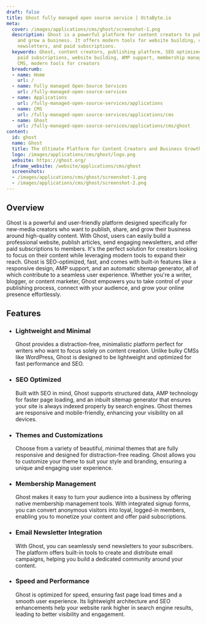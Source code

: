 ```yaml
---
draft: false
title: Ghost fully managed open source service | OctaByte.io
meta:
  cover: /images/applications/cms/ghost/screenshot-1.png
  description: Ghost is a powerful platform for content creators to publish, share,
    and grow a business. It offers modern tools for website building, content publishing,
    newsletters, and paid subscriptions.
  keywords: Ghost, content creators, publishing platform, SEO optimized, newsletters,
    paid subscriptions, website building, AMP support, membership management, minimalistic
    CMS, modern tools for creators
  breadcrumb:
  - name: Home
    url: /
  - name: Fully managed Open-Source Services
    url: /fully-managed-open-source-services
  - name: Applications
    url: /fully-managed-open-source-services/applications
  - name: CMS
    url: /fully-managed-open-source-services/applications/cms
  - name: Ghost
    url: /fully-managed-open-source-services/applications/cms/ghost
content:
  id: ghost
  name: Ghost
  title: The Ultimate Platform for Content Creators and Business Growth
  logo: /images/applications/cms/ghost/logo.png
  website: https://ghost.org/
  iframe_website: /website/applications/cms/ghost
  screenshots:
  - /images/applications/cms/ghost/screenshot-1.png
  - /images/applications/cms/ghost/screenshot-2.png
---
```


## Overview

Ghost is a powerful and user-friendly platform designed specifically for new-media creators who want to publish, share, and grow their business around high-quality content. With Ghost, users can easily build a professional website, publish articles, send engaging newsletters, and offer paid subscriptions to members. It's the perfect solution for creators looking to focus on their content while leveraging modern tools to expand their reach. Ghost is SEO-optimized, fast, and comes with built-in features like a responsive design, AMP support, and an automatic sitemap generator, all of which contribute to a seamless user experience. Whether you're a writer, blogger, or content marketer, Ghost empowers you to take control of your publishing process, connect with your audience, and grow your online presence effortlessly.

## Features

- ### Lightweight and Minimal

  Ghost provides a distraction-free, minimalistic platform perfect for writers who want to focus solely on content creation. Unlike bulky CMSs like WordPress, Ghost is designed to be lightweight and optimized for fast performance and SEO.

- ### SEO Optimized

  Built with SEO in mind, Ghost supports structured data, AMP technology for faster page loading, and an inbuilt sitemap generator that ensures your site is always indexed properly by search engines. Ghost themes are responsive and mobile-friendly, enhancing your visibility on all devices.

- ### Themes and Customizations

  Choose from a variety of beautiful, minimal themes that are fully responsive and designed for distraction-free reading. Ghost allows you to customize your theme to suit your style and branding, ensuring a unique and engaging user experience.

- ### Membership Management

  Ghost makes it easy to turn your audience into a business by offering native membership management tools. With integrated signup forms, you can convert anonymous visitors into loyal, logged-in members, enabling you to monetize your content and offer paid subscriptions.

- ### Email Newsletter Integration

  With Ghost, you can seamlessly send newsletters to your subscribers. The platform offers built-in tools to create and distribute email campaigns, helping you build a dedicated community around your content.

- ### Speed and Performance

  Ghost is optimized for speed, ensuring fast page load times and a smooth user experience. Its lightweight architecture and SEO enhancements help your website rank higher in search engine results, leading to better visibility and engagement.
